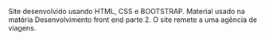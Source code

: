 Site desenvolvido usando HTML, CSS e  BOOTSTRAP. Material usado na matéria Desenvolvimento front end parte 2.
O site remete a uma agência de viagens.

